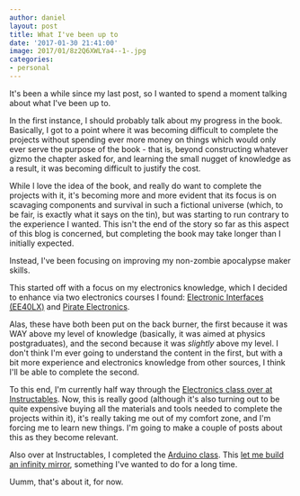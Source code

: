 ```yaml
---
author: daniel
layout: post
title: What I've been up to
date: '2017-01-30 21:41:00'
image: 2017/01/8z2Q6XWLYa4--1-.jpg
categories:
- personal
---
```


It's been a while since my last post, so I wanted to spend a moment talking about what I've been up to.

In the first instance, I should probably talk about my progress in the book. Basically, I got to a point where it was becoming difficult to complete the projects without spending ever more money on things which would only ever serve the purpose of the book - that is, beyond constructing whatever gizmo the chapter asked for, and learning the small nugget of knowledge as a result, it was becoming difficult to justify the cost.

While I love the idea of the book, and really do want to complete the projects with it, it's becoming more and more evident that its focus is on scavaging components and survival in such a fictional universe (which, to be fair, is exactly what it says on the tin), but was starting to run contrary to the experience I wanted. This isn't the end of the story so far as this aspect of this blog is concerned, but completing the book may take longer than I initially expected.

Instead, I've been focusing on improving my non-zombie apocalypse maker skills.

This started off with a focus on my electronics knowledge, which I decided to enhance via two electronics courses I found: [Electronic Interfaces (EE40LX)](https://courses.edx.org/courses/course-v1:BerkeleyX+EE40LX+2T2015/info) and [Pirate Electronics](http://pirateselectronics.teachable.com/).

Alas, these have both been put on the back burner, the first because it was WAY above my level of knowledge (basically, it was aimed at physics postgraduates), and the second because it was _slightly_ above my level. I don't think I'm ever going to understand the content in the first, but with a bit more experience and electronics knowledge from other sources, I think I'll be able to complete the second.

To this end, I'm currently half way through the [Electronics class over at Instructables](http://www.instructables.com/class/Electronics-Class/). Now, this is really good (although it's also turning out to be quite expensive buying all the materials and tools needed to complete the projects within it), it's really taking me out of my comfort zone, and I'm forcing me to learn new things. I'm going to make a couple of posts about this as they become relevant.

Also over at Instructables, I completed the [Arduino class](http://www.instructables.com/class/Arduino-Class/). This [let me build an infinity mirror](https://talk.birmingham.io/t/i-built-an-infinity-mirror/3059), something I've wanted to do for a long time.

Uumm, that's about it, for now.

